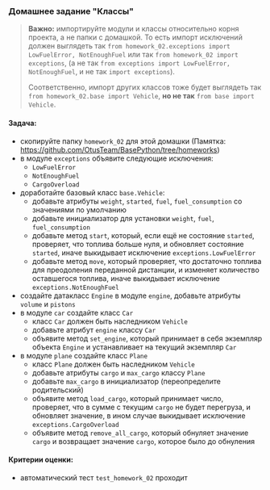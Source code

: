 ### Домашнее задание "Классы"

> **Важно:** импортируйте модули и классы относительно корня проекта, а не папки с домашкой.
> То есть импорт исключений должен выглядеть так `from homework_02.exceptions import LowFuelError, NotEnoughFuel`
> или так `from homework_02 import exceptions`,
> (а не так `from exceptions import LowFuelError, NotEnoughFuel`, и не так `import exceptions`).
>
> Соответственно, импорт других классов тоже будет выглядеть так `from homework_02.base import Vehicle`,
> **но не так** `from base import Vehicle`.

#### Задача:

- скопируйте папку `homework_02` для этой домашки (Памятка: https://github.com/OtusTeam/BasePython/tree/homeworks)
- в модуле `exceptions` объявите следующие исключения:
    - `LowFuelError`
    - `NotEnoughFuel`
    - `CargoOverload`
- доработайте базовый класс `base.Vehicle`:
    - добавьте атрибуты `weight`, `started`, `fuel`, `fuel_consumption` со значениями по умолчанию
    - добавьте инициализатор для установки `weight`, `fuel`, `fuel_consumption`
    - добавьте метод `start`, который, если ещё не состояние `started`, проверяет, что топлива больше нуля, и обновляет
      состояние `started`, иначе выкидывает исключение `exceptions.LowFuelError`
    - добавьте метод `move`, который проверяет, что достаточно топлива для преодоления переданной дистанции, и изменяет
      количество оставшегося топлива, иначе выкидывает исключение `exceptions.NotEnoughFuel`
- создайте датакласс `Engine` в модуле `engine`, добавьте атрибуты `volume` и `pistons`
- в модуле `car` создайте класс `Car`
    - класс `Car` должен быть наследником `Vehicle`
    - добавьте атрибут `engine` классу `Car`
    - объявите метод `set_engine`, который принимает в себя экземпляр объекта `Engine` и устанавливает на текущий
      экземпляр `Car`
- в модуле `plane` создайте класс `Plane`
    - класс `Plane` должен быть наследником `Vehicle`
    - добавьте атрибуты `cargo` и `max_cargo` классу `Plane`
    - добавьте `max_cargo` в инициализатор (переопределите родительский)
    - объявите метод `load_cargo`, который принимает число, проверяет, что в сумме с текущим `cargo` не будет перегруза,
      и обновляет значение, в ином случае выкидывает исключение `exceptions.CargoOverload`
    - объявите метод `remove_all_cargo`, который обнуляет значение `cargo` и возвращает значение `cargo`, которое было
      до обнуления

#### Критерии оценки:

- автоматический тест `test_homework_02` проходит
